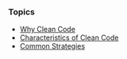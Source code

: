 ### Topics

<ul>
    <li>
        <a href="#/content-why-clean-code" class="text-main">Why Clean Code</a>
    </li>
    <li>
        <a href="#/content-characteristics-of-clean-code" class="text-main">Characteristics of Clean Code</a>
    </li>
    <li>
        <a href="#/content-common-strategies">Common Strategies</a>
    </li>
</ul>
